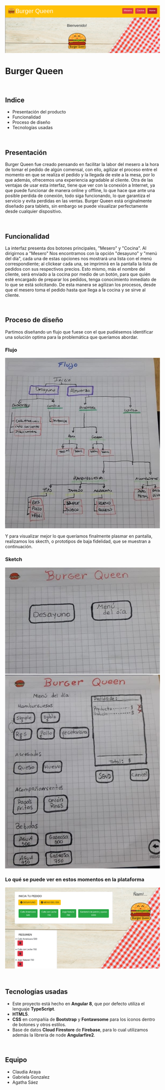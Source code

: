 ![Home Burger Queen](img/home-Burger-queen.png)

# Burger Queen

<br>

## Indice
* Presentación del producto
* Funcionalidad
* Proceso de diseño
* Tecnologías usadas

<br>

## Presentación

Burger Queen fue creado pensando en facilitar la labor del mesero a la hora de tomar el pedido de algún comensal, con ello, agilizar el proceso entre el momento en que se realiza el pedido y la llegada de este a la mesa, por lo que además, ofrecemos una experiencia agradable al cliente.
Otra de las ventajas de usar esta interfaz, tiene que ver con la conexión a Internet, ya que puede funcionar de manera online y offline, lo que hace que ante una posible perdida de conexión, todo siga funcionando, lo que garantiza el servicio y evita perdidas en las ventas.
Burger Queen está originalmente diseñado para tablets, sin embargo se puede visualizar perfectamente desde cualquier dispositivo.

<br>

## Funcionalidad

La interfaz presenta dos botones principales, "Mesero" y "Cocina".
Al dirigirnos a "Mesero" Nos encontramos con la opción "desayuno" y "menú del día", cada una de estas opciones nos mostrará una lista con el menú correspondiente; al clickear cada una, se imprimirá en la pantalla la lista de pedidos con sus respectivos precios. Esto mismo, más el nombre del cliente, será enviado a la cocina por medio de un botón, para que quién esté encargado de preparar los pedidos, tenga conocimiento inmediato de lo que se está solicitando. De esta manera se agilizan los procesos, desde que el mesero toma el pedido hasta que llega a la cocina y se sirve al cliente.

<br>

## Proceso de diseño

Partimos diseñando un flujo que fuese con el que pudiésemos identificar una solución optima para la problemática que queríamos abordar.
### Flujo

![flujo](img/flujo-app.jpg)


Y para visualizar mejor lo que queríamos finalmente plasmar en pantalla, realizamos los skecth, o prototipos de baja fidelidad, que se muestran a continuación.

### Sketch

![landing](img/sketch-landing.jpg)
![pantalla de pedido](img/sketch-pantalla-pedido.jpg)

### Lo qué se puede ver en estos momentos en la plataforma

![vista desde "mesero"](img/vista-mesero.png)

<br>

## Tecnologías usadas

* Este proyecto está hecho en **Angular 8**, que por defecto utiliza el lenguaje **TypeScript**.
* **HTML5**.
* **CSS** en compañía de **Bootstrap** y **Fontawsome** para los iconos dentro de botones y otros estilos.
* Base de datos **Cloud Firestore** de **Firebase**, para lo cual utilizamos además la librería de node **Angularfire2**.

<br>

## Equipo
* Claudia Araya
* Gabriela Gonzalez
* Agatha Sáez